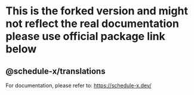 # This is the forked version and might not reflect the real documentation please use official package link below

## @schedule-x/translations

For documentation, please refer to:
https://schedule-x.dev/
